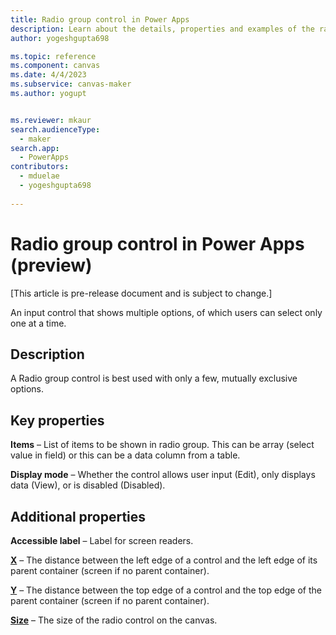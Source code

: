 ```yaml
---
title: Radio group control in Power Apps
description: Learn about the details, properties and examples of the radio group modern control in Power Apps.
author: yogeshgupta698

ms.topic: reference
ms.component: canvas
ms.date: 4/4/2023
ms.subservice: canvas-maker
ms.author: yogupt


ms.reviewer: mkaur
search.audienceType: 
  - maker
search.app: 
  - PowerApps
contributors:
  - mduelae
  - yogeshgupta698
  
---
```

# Radio group control in Power Apps (preview)

[This article is pre-release document and is subject to change.]

An input control that shows multiple options, of which users can select only one at a time.

## Description
A Radio group control is best used with only a few, mutually exclusive options.

## Key properties

**Items** – List of items to be shown in radio group. This can be array (select value in field) or this can be a data column from a table.

**Display mode** – Whether the control allows user input (Edit), only displays data (View), or is disabled (Disabled).

## Additional properties

**Accessible label** – Label for screen readers.

**[X](../properties-size-location.md)** – The distance between the left edge of a control and the left edge of its parent container (screen if no parent container).

**[Y](../properties-size-location.md)** – The distance between the top edge of a control and the top edge of the parent container (screen if no parent container).

**[Size](../properties-text.md)** – The size of the radio control on the canvas.



